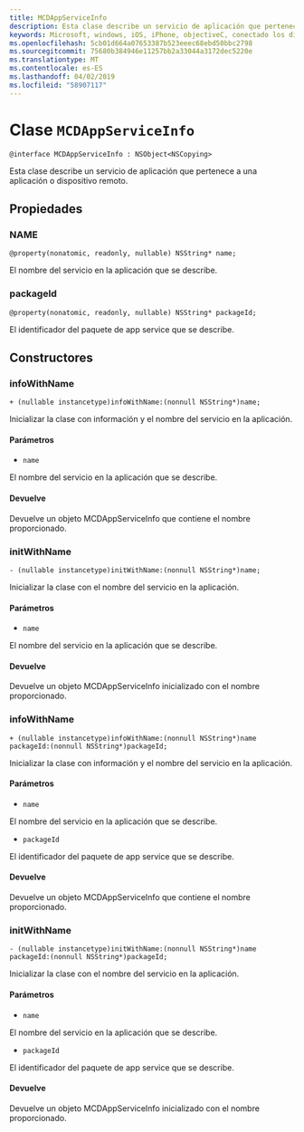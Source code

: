 ```yaml
---
title: MCDAppServiceInfo
description: Esta clase describe un servicio de aplicación que pertenece a una aplicación o dispositivo remoto.
keywords: Microsoft, windows, iOS, iPhone, objectiveC, conectado los dispositivos, proyecto Roma
ms.openlocfilehash: 5cb01d664a07653387b523eeec68ebd50bbc2798
ms.sourcegitcommit: 75680b384946e11257bb2a33044a3172dec5220e
ms.translationtype: MT
ms.contentlocale: es-ES
ms.lasthandoff: 04/02/2019
ms.locfileid: "58907117"
---
```

# <a name="class-mcdappserviceinfo"></a>Clase `MCDAppServiceInfo` 

```
@interface MCDAppServiceInfo : NSObject<NSCopying>
```  

Esta clase describe un servicio de aplicación que pertenece a una aplicación o dispositivo remoto.

## <a name="properties"></a>Propiedades

### <a name="name"></a>NAME
`@property(nonatomic, readonly, nullable) NSString* name;`

El nombre del servicio en la aplicación que se describe.

### <a name="packageid"></a>packageId
`@property(nonatomic, readonly, nullable) NSString* packageId;`

El identificador del paquete de app service que se describe.

## <a name="constructors"></a>Constructores

### <a name="infowithname"></a>infoWithName
`+ (nullable instancetype)infoWithName:(nonnull NSString*)name;`

Inicializar la clase con información y el nombre del servicio en la aplicación.

#### <a name="parameters"></a>Parámetros 
* `name` 

El nombre del servicio en la aplicación que se describe.

#### <a name="returns"></a>Devuelve
Devuelve un objeto MCDAppServiceInfo que contiene el nombre proporcionado.

### <a name="initwithname"></a>initWithName
`- (nullable instancetype)initWithName:(nonnull NSString*)name;`

Inicializar la clase con el nombre del servicio en la aplicación.

#### <a name="parameters"></a>Parámetros 
* `name` 

El nombre del servicio en la aplicación que se describe.

#### <a name="returns"></a>Devuelve
Devuelve un objeto MCDAppServiceInfo inicializado con el nombre proporcionado.

### <a name="infowithname"></a>infoWithName
`+ (nullable instancetype)infoWithName:(nonnull NSString*)name packageId:(nonnull NSString*)packageId;`

Inicializar la clase con información y el nombre del servicio en la aplicación.

#### <a name="parameters"></a>Parámetros 
* `name` 

El nombre del servicio en la aplicación que se describe.

* `packageId` 

El identificador del paquete de app service que se describe.

#### <a name="returns"></a>Devuelve
Devuelve un objeto MCDAppServiceInfo que contiene el nombre proporcionado.

### <a name="initwithname"></a>initWithName
`- (nullable instancetype)initWithName:(nonnull NSString*)name packageId:(nonnull NSString*)packageId;`

Inicializar la clase con el nombre del servicio en la aplicación.

#### <a name="parameters"></a>Parámetros 
* `name` 

El nombre del servicio en la aplicación que se describe.

* `packageId` 

El identificador del paquete de app service que se describe.

#### <a name="returns"></a>Devuelve
Devuelve un objeto MCDAppServiceInfo inicializado con el nombre proporcionado.
